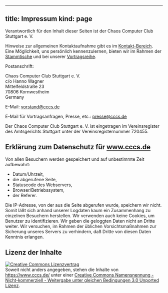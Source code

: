 -----
title: Impressum
kind: page
-----
Verantwortlich für den Inhalt dieser Seiten ist der Chaos Computer Club Stuttgart e. V.

Hinweise zur allgemeinen Kontaktaufnahme gibt es im [Kontakt-Bereich](/about/).
Eine Möglichkeit, uns persönlich kennenzulernen, bieten wir im Rahmen
der [Stammtische](/about/stammtisch/) und bei unserer [Vortragsreihe](/events/).

Postanschrift:

Chaos Computer Club Stuttgart e. V.<br/>
c/o Hanno Wagner<br/>
Mittelfeldstraße 23<br/>
70806 Kornwestheim<br/>
Germany

E-Mail: vorstand@cccs.de

E-Mail für Vortragsanfragen, Presse, etc.: presse@cccs.de

Der Chaos Computer Club Stuttgart e. V. ist eingetragen im
Vereinsregister des Amtsgerichts Stuttgart unter der
Vereinsregisternummer 720455.

## Erklärung zum Datenschutz für www.cccs.de

Von allen Besuchern werden gespeichert und auf unbestimmte Zeit
aufbewahrt:

* Datum/Uhrzeit,
* die abgerufene Seite,
* Statuscode des Webservers,
* Browser/Betriebssystem,
* der Referer.

Die IP-Adresse, von der aus die Seite abgerufen wurde, speichern wir
nicht. Somit läßt sich anhand unserer Logdaten kaum ein Zusammenhang zu
einzelnen Besuchern herstellen. Wir verwenden auch keine Cookies, um
Benutzer zu identifizieren. Wir geben die geloggten Daten nicht an
Dritte weiter. Wir versuchen, im Rahmen der üblichen Vorsichtsmaßnahmen
zur Sicherung unseres Servers zu verhindern, daß Dritte von diesen Daten
Kenntnis erlangen.

## Lizenz der Inhalte

<a rel="license"
href="http://creativecommons.org/licenses/by-nc-sa/3.0/deed.de"><img
alt="Creative Commons Lizenzvertrag" style="border-width:0"
src="/img/cc-by-nc-sa.png" /></a><br
/>
Soweit nicht anders angegeben, stehen die <span xmlns:dct="http://purl.org/dc/terms/"
href="http://purl.org/dc/dcmitype/Text" rel="dct:type">
Inhalte</span> von <a xmlns:cc="http://creativecommons.org/ns#"
href="https://www.cccs.de/" property="cc:attributionName"
rel="cc:attributionURL">https://www.cccs.de/</a> unter einer <a
rel="license"
href="http://creativecommons.org/licenses/by-nc-sa/3.0/deed.de">Creative
Commons Namensnennung - Nicht-kommerziell - Weitergabe unter gleichen
Bedingungen 3.0 Unported Lizenz</a>.

